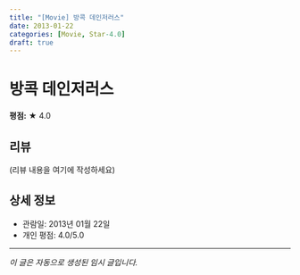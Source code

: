 ```yaml
---
title: "[Movie] 방콕 데인저러스"
date: 2013-01-22
categories: [Movie, Star-4.0]
draft: true
---
```


# 방콕 데인저러스

**평점:** ★ 4.0

## 리뷰

(리뷰 내용을 여기에 작성하세요)

## 상세 정보

- 관람일: 2013년 01월 22일
- 개인 평점: 4.0/5.0

---

*이 글은 자동으로 생성된 임시 글입니다.*
